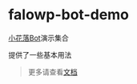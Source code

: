 # falowp-bot-demo

[小花落Bot](https://github.com/falowp-bot/falowp-bot-system)演示集合

提供了一些基本用法

> 更多请查看[文档](https://falowp.blr19c.com/)
